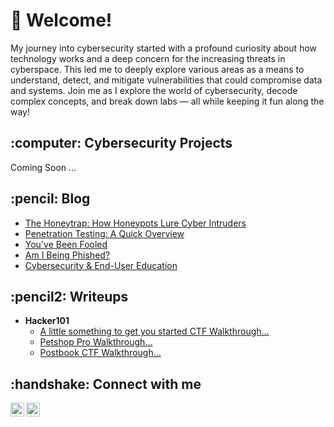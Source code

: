 <h1>👋 Welcome!</h1> 

<p> My journey into cybersecurity started with a profound curiosity about how technology works and a deep concern for the increasing threats in cyberspace. This led me to deeply explore various areas as a means to understand, detect, and mitigate vulnerabilities that could compromise data and systems. Join me as I explore the world of cybersecurity, decode complex concepts, and break down labs — all while keeping it fun along the way!</p> 

<h2>:computer: Cybersecurity Projects</h2>
  Coming Soon ...

<h2>:pencil: Blog</h2>

- [The Honeytrap: How Honeypots Lure Cyber Intruders](https://www.hackingthepath.com/post/the-honeytrap-how-honeypots-lure-cyber-intruders)
- [Penetration Testing: A Quick Overview](https://www.hackingthepath.com/post/penetration-testing-a-quick-overview)
- [You've Been Fooled](https://www.walkingeclipse.com/post/you-ve-been-fooled-social-engineering)
- [Am I Being Phished?](https://www.walkingeclipse.com/post/am-i-being-phished)
- [Cybersecurity & End-User Education](https://www.walkingeclipse.com/post/cybersecurity-end-user-education)
  

<h2>:pencil2: Writeups</h2>

- <b>Hacker101</b>
  - [A little something to get you started CTF Walkthrough...](https://www.walkingeclipse.com/ctfs/a-little-something-to-get-you-started-ctf-walkthrough)
  - [Petshop Pro Walkthrough...](https://www.walkingeclipse.com/ctfs/petshop-pro-walkthrough-)
  - [Postbook CTF Walkthrough...](https://www.walkingeclipse.com/ctfs/postbook-ctf-walkthrough)


<h2>:handshake: Connect with me</h2>

[<img align="left" alt="MariaManzano | Twitter" width="22px" src="https://cdn.jsdelivr.net/npm/simple-icons@v3/icons/twitter.svg" />][twitter]
[<img align="left" alt="MariaManzano | LinkedIn" width="22px" src="https://cdn.jsdelivr.net/npm/simple-icons@v3/icons/linkedin.svg" />][linkedin]


[twitter]: https://twitter.com/walkingeclipse
[linkedin]: https://www.linkedin.com/in/manzano-m/

<!--
**walkingeclipse/walkingeclipse** is a ✨ _special_ ✨ repository because its `README.md` (this file) appears on your GitHub profile.

Here are some ideas to get you started:

- 🔭 I’m currently working on ...
- 🌱 I’m currently learning ...
- 👯 I’m looking to collaborate on ...
- 🤔 I’m looking for help with ...
- 💬 Ask me about ...
- 📫 How to reach me: ...
- 😄 Pronouns: ...
- ⚡ Fun fact: ...
-->
